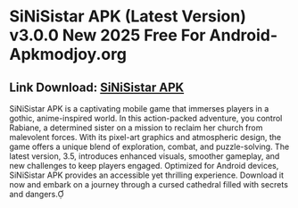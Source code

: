 ﻿#  SiNiSistar APK (Latest Version) v3.0.0 New 2025 Free For Android- Apkmodjoy.org
##  Link Download: [SiNiSistar APK](https://tinyurl.com/vvvekaxn)

SiNiSistar APK is a captivating mobile game that immerses players in a gothic, anime-inspired world. In this action-packed adventure, you control Rabiane, a determined sister on a mission to reclaim her church from malevolent forces. With its pixel-art graphics and atmospheric design, the game offers a unique blend of exploration, combat, and puzzle-solving. The latest version, 3.5, introduces enhanced visuals, smoother gameplay, and new challenges to keep players engaged. Optimized for Android devices, SiNiSistar APK provides an accessible yet thrilling experience. Download it now and embark on a journey through a cursed cathedral filled with secrets and dangers.

